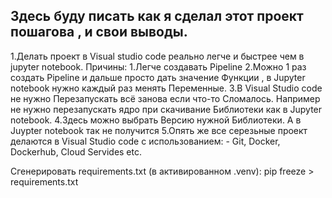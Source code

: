 ## Здесь буду писать как я сделал этот проект пошагова , и свои выводы.

1.Делать проект в Visual studio code реально легче и быстрее чем в jupyter notebook.
 Причины:
     1.Легче создавать Pipeline
     2.Можно 1 раз создать Pipeline и дальше просто дать значение Функции , 
     в Jupyter notebook нужно каждый раз менять Переменные.
     3.В Visual Studio code не нужно Перезапускать всё занова если что-то Сломалось.
     Например не нужно перезапускать ядро при скачивание Библиотеки как в Jupyter notebook. 
     4.Здесь можно выбрать Версию нужной Библиотеки. А в Juypter notebook так не получится
     5.Опять же все серезьные проект делаются в Visual Studio code с использованием:
        - Git, Docker, Dockerhub, Cloud Servides etc. 


Сгенерировать requirements.txt (в активированном .venv):
pip freeze > requirements.txt